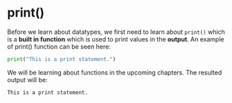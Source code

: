 # print()

Before we learn about datatypes, we first need to learn about `print()` which is a **built in function** which is used to print values in the **output**. An example of print() function can be seen here:
```python
print("This is a print statement.")
```

We will be learning about functions in the upcoming chapters.
The resulted output will be:

```
This is a print statement.
```
